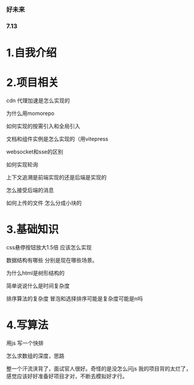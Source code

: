### 好未来
### 7.13

# 1.自我介绍

# 2.项目相关
cdn 代理加速是怎么实现的  

为什么用momorepo

如何实现的按需引入和全局引入

文档和组件实例是怎么实现的（用vitepress  

websocket和sse的区别

如何实现轮询

上下文追溯是前端实现的还是后端是实现的

怎么接受后端的消息

如何上传的文件  怎么分成小块的


# 3.基础知识
css悬停按钮放大1.5倍 应该怎么实现

数据结构有哪些  分别是现在哪些场景。

为什么html是树形结构的

简单说说什么是时间复杂度

排序算法的复杂度 冒泡和选择排序可能是复杂度可能是n吗


# 4.写算法
用js 写一个快排

怎么求数组的深度，思路

整一个汗流浃背了，面试官人很好。奇怪的是没怎么问js
我的项目背的太烂了，感觉应该好好准备好项目才对，不断去模拟好才行。
